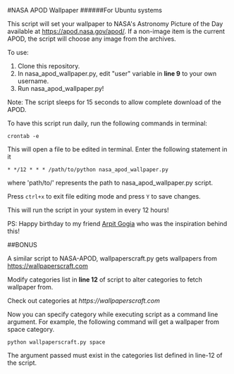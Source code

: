#NASA APOD Wallpaper
######For Ubuntu systems

This script will set your wallpaper to NASA's Astronomy Picture of the Day available at https://apod.nasa.gov/apod/.
If a non-image item is the current APOD, the script will choose any image from the archives.

To use:
1. Clone this repository.
2. In nasa_apod_wallpaper.py, edit "user" variable in **line 9** to your own username.
3. Run nasa_apod_wallpaper.py!

Note: The script sleeps for 15 seconds to allow complete download of the APOD.

To have this script run daily, run the following commands in terminal:

```crontab -e```

This will open a file to be edited in terminal. Enter the following statement in it

```* */12 * * * /path/to/python nasa_apod_wallpaper.py```

where 'path/to/' represents the path to nasa_apod_wallpaper.py script.

Press ```ctrl+x``` to exit file editing mode and press ```Y``` to save changes.

This will run the script in your system in every 12 hours!

PS: Happy birthday to my friend [Arpit Gogia](https://github.com/arpitgogia) who was the inspiration behind this!

##BONUS

A similar script to NASA-APOD, wallpaperscraft.py gets wallpapers from https://wallpaperscraft.com

Modify categories list in **line 12** of script to alter categories to fetch wallpaper from.

Check out categories at _https://wallpaperscraft.com_

Now you can specify category while executing script as a command line argument. For example, the following command will get a wallpaper from space category.

```python wallpaperscraft.py space```

The argument passed must exist in the categories list defined in line-12 of the script.
